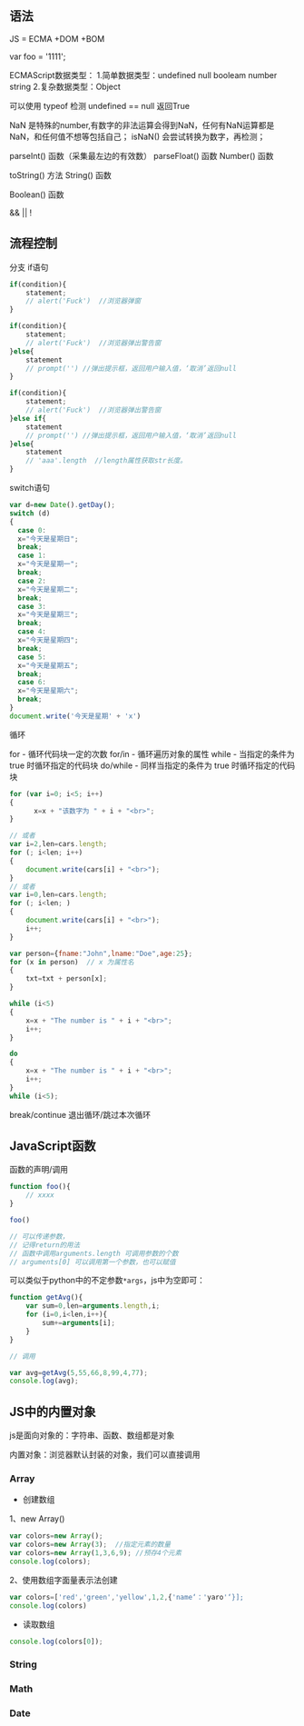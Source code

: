 ## 语法

JS = ECMA +DOM +BOM

var foo = '1111';

ECMAScript数据类型：
1.简单数据类型：undefined null booleam number string
2.复杂数据类型：Object

可以使用 typeof 检测
undefined == null  返回True

NaN 是特殊的number,有数字的非法运算会得到NaN，任何有NaN运算都是NaN，和任何值不想等包括自己；
isNaN()  会尝试转换为数字，再检测；

parseInt() 函数（采集最左边的有效数）
parseFloat()  函数
Number()  函数

toString() 方法
String() 函数

Boolean() 函数

&& || !

## 流程控制

分支 if语句

```js
if(condition){
    statement;
    // alert('Fuck')  //浏览器弹窗
}
```

```js
if(condition){
    statement;
    // alert('Fuck')  //浏览器弹出警告窗
}else{
    statement
    // prompt('') //弹出提示框，返回用户输入值，‘取消’返回null
}
```

```js
if(condition){
    statement;
    // alert('Fuck')  //浏览器弹出警告窗
}else if{
    statement
    // prompt('') //弹出提示框，返回用户输入值，‘取消’返回null
}else{
    statement
    // 'aaa'.length  //length属性获取str长度。
}
```


switch语句

```js
var d=new Date().getDay(); 
switch (d) 
{ 
  case 0:
  x="今天是星期日"; 
  break; 
  case 1:
  x="今天是星期一"; 
  break; 
  case 2:
  x="今天是星期二"; 
  break; 
  case 3:
  x="今天是星期三"; 
  break; 
  case 4:
  x="今天是星期四"; 
  break; 
  case 5:
  x="今天是星期五"; 
  break; 
  case 6:
  x="今天是星期六"; 
  break; 
}
document.write('今天是星期' + 'x')
```

循环 

for - 循环代码块一定的次数
for/in - 循环遍历对象的属性
while - 当指定的条件为 true 时循环指定的代码块
do/while - 同样当指定的条件为 true 时循环指定的代码块

```js
for (var i=0; i<5; i++)
{
      x=x + "该数字为 " + i + "<br>";
}

// 或者
var i=2,len=cars.length;
for (; i<len; i++)
{ 
    document.write(cars[i] + "<br>");
}
// 或者
var i=0,len=cars.length;
for (; i<len; )
{ 
    document.write(cars[i] + "<br>");
    i++;
}
```

```js
var person={fname:"John",lname:"Doe",age:25}; 
for (x in person)  // x 为属性名
{
    txt=txt + person[x];
}
```

```js
while (i<5)
{
    x=x + "The number is " + i + "<br>";
    i++;
}
```

```js
do
{
    x=x + "The number is " + i + "<br>";
    i++;
}
while (i<5);
```

break/continue  退出循环/跳过本次循环

## JavaScript函数

函数的声明/调用

```js
function foo(){
    // xxxx
}

foo()

// 可以传递参数，
// 记得return的用法
// 函数中调用arguments.length 可调用参数的个数
// arguments[0] 可以调用第一个参数，也可以赋值
```

可以类似于python中的不定参数`*args`，js中为空即可：

```js
function getAvg(){
    var sum=0,len=arguments.length,i;
    for (i=0,i<len,i++){
        sum+=arguments[i];
    }
}

// 调用

var avg=getAvg(5,55,66,8,99,4,77);
console.log(avg);
```

## JS中的内置对象

js是面向对象的：字符串、函数、数组都是对象

内置对象：浏览器默认封装的对象，我们可以直接调用

### Array

- 创建数组

1、new Array()

```js
var colors=new Array();
var colors=new Array(3);  //指定元素的数量
var colors=new Array(1,3,6,9); //预存4个元素
console.log(colors);
```

2、使用数组字面量表示法创建

```js
var colors=['red','green','yellow',1,2,{'name‘：'yaro'‘}];
console.log(colors)
```

- 读取数组

```js
console.log(colors[0]);
```

### String

### Math

### Date

